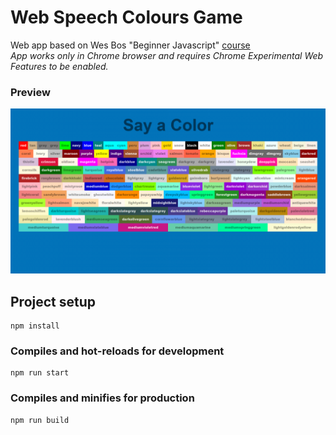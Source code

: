 # Web Speech Colours Game
Web app based on Wes Bos "Beginner Javascript" [course](https://wesbos.com/beginner-javascript/)  
*App works only in Chrome browser and requires Chrome Experimental Web Features to be enabled.*

### Preview
![preview](https://raw.githubusercontent.com/chickenfoot88/web-speech-colours-game/master/assets/web-speech-color-game-preview.png)

## Project setup
```
npm install
```

### Compiles and hot-reloads for development
```
npm run start
```

### Compiles and minifies for production
```
npm run build
```
